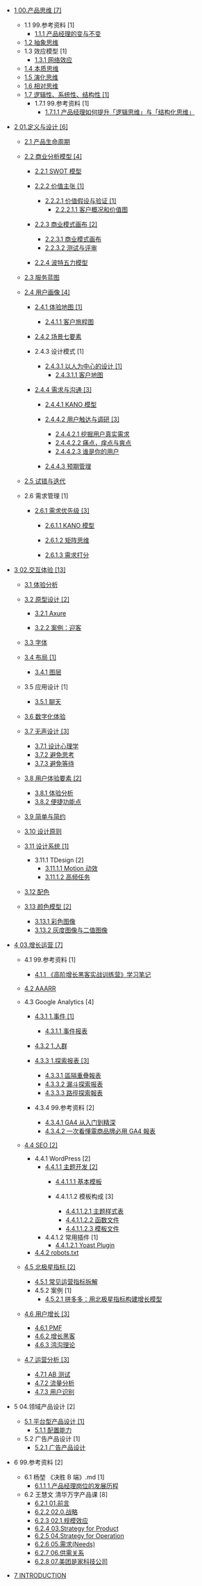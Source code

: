   - [1 00.产品思维 [7]](/00.产品思维/README.md)
    - 1.1 99.参考资料 [1]
      - [1.1.1 产品经理的变与不变](/00.产品思维/99.参考资料/2023-产品经理的变与不变.md)
    - [1.2 抽象思维](/00.产品思维/抽象思维.md)
    - 1.3 效应模型 [1]
      - [1.3.1 网络效应](/00.产品思维/效应模型/网络效应.md)
    - [1.4 本质思维](/00.产品思维/本质思维.md)
    - [1.5 演化思维](/00.产品思维/演化思维.md)
    - [1.6 相对思维](/00.产品思维/相对思维.md)
    - [1.7 逻辑性、系统性、结构性 [1]](/00.产品思维/逻辑性、系统性、结构性/README.md)
      - 1.7.1 99.参考资料 [1]
        - [1.7.1.1 产品经理如何提升「逻辑思维」与「结构化思维」](/00.产品思维/逻辑性、系统性、结构性/99.参考资料/2023-产品经理如何提升「逻辑思维」与「结构化思维」.md)
  - [2 01.定义与设计 [6]](/01.定义与设计/README.md)
    - [2.1 产品生命周期](/01.定义与设计/产品生命周期/README.md)
      
    - [2.2 商业分析模型 [4]](/01.定义与设计/商业分析模型/README.md)
      - [2.2.1 SWOT 模型](/01.定义与设计/商业分析模型/SWOT%20模型/README.md)
        
      - [2.2.2 价值主张 [1]](/01.定义与设计/商业分析模型/价值主张/README.md)
        - [2.2.2.1 价值假设与验证 [1]](/01.定义与设计/商业分析模型/价值主张/价值假设与验证/README.md)
          - [2.2.2.1.1 客户概况和价值图](/01.定义与设计/商业分析模型/价值主张/价值假设与验证/客户概况和价值图.md)
      - [2.2.3 商业模式画布 [2]](/01.定义与设计/商业分析模型/商业模式画布/README.md)
        - [2.2.3.1 商业模式画布](/01.定义与设计/商业分析模型/商业模式画布/商业模式画布.md)
        - [2.2.3.2 测试与评审](/01.定义与设计/商业分析模型/商业模式画布/测试与评审.md)
      - [2.2.4 波特五力模型](/01.定义与设计/商业分析模型/波特五力模型/README.md)
        
    - [2.3 服务蓝图](/01.定义与设计/服务蓝图/README.md)
      
    - [2.4 用户画像 [4]](/01.定义与设计/用户画像/README.md)
      - [2.4.1 体验地图 [1]](/01.定义与设计/用户画像/体验地图/README.md)
        - [2.4.1.1 客户旅程图](/01.定义与设计/用户画像/体验地图/客户旅程图/README.md)
          
      - [2.4.2 场景七要素](/01.定义与设计/用户画像/场景七要素/README.md)
        
      - 2.4.3 设计模式 [1]
        - [2.4.3.1 以人为中心的设计 [1]](/01.定义与设计/用户画像/设计模式/以人为中心的设计/README.md)
          - [2.4.3.1.1 客户地图](/01.定义与设计/用户画像/设计模式/以人为中心的设计/客户地图.md)
      - [2.4.4 需求与沟通 [3]](/01.定义与设计/用户画像/需求与沟通/README.md)
        - [2.4.4.1 KANO 模型](/01.定义与设计/用户画像/需求与沟通/KANO%20模型/README.md)
          
        - [2.4.4.2 用户触达与调研 [3]](/01.定义与设计/用户画像/需求与沟通/用户触达与调研/README.md)
          - [2.4.4.2.1 挖掘用户真实需求](/01.定义与设计/用户画像/需求与沟通/用户触达与调研/挖掘用户真实需求.md)
          - [2.4.4.2.2 痛点，痒点与爽点](/01.定义与设计/用户画像/需求与沟通/用户触达与调研/痛点，痒点与爽点.md)
          - [2.4.4.2.3 谁是你的用户](/01.定义与设计/用户画像/需求与沟通/用户触达与调研/谁是你的用户.md)
        - [2.4.4.3 预期管理](/01.定义与设计/用户画像/需求与沟通/预期管理/README.md)
          
    - [2.5 试错与迭代](/01.定义与设计/试错与迭代/README.md)
      
    - 2.6 需求管理 [1]
      - [2.6.1 需求优先级 [3]](/01.定义与设计/需求管理/需求优先级/README.md)
        - [2.6.1.1 KANO 模型](/01.定义与设计/需求管理/需求优先级/KANO%20模型/README.md)
          
        - [2.6.1.2 矩阵思维](/01.定义与设计/需求管理/需求优先级/矩阵思维/README.md)
          
        - [2.6.1.3 需求打分](/01.定义与设计/需求管理/需求优先级/需求打分/README.md)
          
  - [3 02.交互体验 [13]](/02.交互体验/README.md)
    - [3.1 体验分析](/02.交互体验/体验分析/README.md)
      
    - [3.2 原型设计 [2]](/02.交互体验/原型设计/README.md)
      - [3.2.1 Axure](/02.交互体验/原型设计/Axure/README.md)
        
      - [3.2.2 案例：迎客](/02.交互体验/原型设计/案例：迎客.md)
    - [3.3 字体](/02.交互体验/字体/README.md)
      
    - [3.4 布局 [1]](/02.交互体验/布局/README.md)
      - [3.4.1 图层](/02.交互体验/布局/图层.md)
    - 3.5 应用设计 [1]
      - [3.5.1 聊天](/02.交互体验/应用设计/聊天/README.md)
        
    - [3.6 数字化体验](/02.交互体验/数字化体验/README.md)
      
    - [3.7 无声设计 [3]](/02.交互体验/无声设计/README.md)
      - [3.7.1 设计心理学](/02.交互体验/无声设计/设计心理学.md)
      - [3.7.2 避免思考](/02.交互体验/无声设计/避免思考.md)
      - [3.7.3 避免等待](/02.交互体验/无声设计/避免等待.md)
    - [3.8 用户体验要素 [2]](/02.交互体验/用户体验要素/README.md)
      - [3.8.1 体验分析](/02.交互体验/用户体验要素/体验分析.md)
      - [3.8.2 便捷功能点](/02.交互体验/用户体验要素/便捷功能点.md)
    - [3.9 简单与简约](/02.交互体验/简单与简约/README.md)
      
    - [3.10 设计原则](/02.交互体验/设计原则/README.md)
      
    - [3.11 设计系统 [1]](/02.交互体验/设计系统/README.md)
      - 3.11.1 TDesign [2]
        - [3.11.1.1 Motion 动效](/02.交互体验/设计系统/TDesign/Motion%20动效.md)
        - [3.11.1.2 高频任务](/02.交互体验/设计系统/TDesign/高频任务.md)
    - [3.12 配色](/02.交互体验/配色/README.md)
      
    - [3.13 颜色模型 [2]](/02.交互体验/颜色模型/README.md)
      - [3.13.1 彩色图像](/02.交互体验/颜色模型/彩色图像.md)
      - [3.13.2 灰度图像与二值图像](/02.交互体验/颜色模型/灰度图像与二值图像.md)
  - [4 03.增长运营 [7]](/03.增长运营/README.md)
    - 4.1 99.参考资料 [1]
      - [4.1.1 《高阶增长黑客实战训练营》学习笔记](/03.增长运营/99.参考资料/2022-《高阶增长黑客实战训练营》学习笔记.md)
    - [4.2 AAARR](/03.增长运营/AAARR/README.md)
      
    - 4.3 Google Analytics [4]
      - [4.3.1 1.事件 [1]](/03.增长运营/Google%20Analytics/1.事件/README.md)
        - [4.3.1.1 事件报表](/03.增长运营/Google%20Analytics/1.事件/事件报表.md)
      - [4.3.2 1.人群](/03.增长运营/Google%20Analytics/1.人群/README.md)
        
      - [4.3.3 1.探索报表 [3]](/03.增长运营/Google%20Analytics/1.探索报表/README.md)
        - [4.3.3.1 區隔重疊報表](/03.增长运营/Google%20Analytics/1.探索报表/區隔重疊報表.md)
        - [4.3.3.2 漏斗探索报表](/03.增长运营/Google%20Analytics/1.探索报表/漏斗探索报表.md)
        - [4.3.3.3 路徑探索報表](/03.增长运营/Google%20Analytics/1.探索报表/路徑探索報表.md)
      - 4.3.4 99.参考资料 [2]
        - [4.3.4.1 GA4 从入门到精深](/03.增长运营/Google%20Analytics/99.参考资料/GA4%20从入门到精深.md)
        - [4.3.4.2 一次看懂電商品牌必用 GA4 報表](/03.增长运营/Google%20Analytics/99.参考资料/一次看懂電商品牌必用%20GA4%20報表.md)
    - [4.4 SEO [2]](/03.增长运营/SEO/README.md)
      - 4.4.1 WordPress [2]
        - [4.4.1.1 主题开发 [2]](/03.增长运营/SEO/WordPress/主题开发/README.md)
          - [4.4.1.1.1 基本模板](/03.增长运营/SEO/WordPress/主题开发/基本模板/README.md)
            
          - 4.4.1.1.2 模板构成 [3]
            - [4.4.1.1.2.1 主题样式表](/03.增长运营/SEO/WordPress/主题开发/模板构成/主题样式表.md)
            - [4.4.1.1.2.2 函数文件](/03.增长运营/SEO/WordPress/主题开发/模板构成/函数文件.md)
            - [4.4.1.1.2.3 模板文件](/03.增长运营/SEO/WordPress/主题开发/模板构成/模板文件.md)
        - 4.4.1.2 常用插件 [1]
          - [4.4.1.2.1 Yoast Plugin](/03.增长运营/SEO/WordPress/常用插件/Yoast%20Plugin.md)
      - [4.4.2 robots.txt](/03.增长运营/SEO/robots.txt.md)
    - [4.5 北极星指标 [2]](/03.增长运营/北极星指标/README.md)
      - [4.5.1 常见运营指标拆解](/03.增长运营/北极星指标/常见运营指标拆解.md)
      - 4.5.2 案例 [1]
        - [4.5.2.1 拼多多：用北极星指标构建增长模型](/03.增长运营/北极星指标/案例/2022-拼多多：用北极星指标构建增长模型.md)
    - [4.6 用户增长 [3]](/03.增长运营/用户增长/README.md)
      - [4.6.1 PMF](/03.增长运营/用户增长/PMF.md)
      - [4.6.2 增长黑客](/03.增长运营/用户增长/增长黑客.md)
      - [4.6.3 鸿沟理论](/03.增长运营/用户增长/鸿沟理论.md)
    - [4.7 运营分析 [3]](/03.增长运营/运营分析/README.md)
      - [4.7.1 AB 测试](/03.增长运营/运营分析/AB%20测试.md)
      - [4.7.2 流量分析](/03.增长运营/运营分析/流量分析.md)
      - [4.7.3 用户识别](/03.增长运营/运营分析/用户识别.md)
  - 5 04.领域产品设计 [2]
    - [5.1 平台型产品设计 [1]](/04.领域产品设计/平台型产品设计/README.md)
      - [5.1.1 配置能力](/04.领域产品设计/平台型产品设计/配置能力.md)
    - 5.2 广告产品设计 [1]
      - [5.2.1 广告产品设计](/04.领域产品设计/广告产品设计/广告产品设计.md)
  - 6 99.参考资料 [2]
    - 6.1 杨堃 《决胜 B 端》.md [1]
      - [6.1.1 1.产品经理岗位的发展历程](/99.参考资料/2019-杨堃-《决胜%20B%20端》.md/1.产品经理岗位的发展历程.md)
    - 6.2 王慧文 清华万字产品课 [8]
      - [6.2.1 01.前言](/99.参考资料/2022-王慧文-清华万字产品课/01.前言.md)
      - [6.2.2 02.0.战略](/99.参考资料/2022-王慧文-清华万字产品课/02.0.战略.md)
      - [6.2.3 02.1.规模效应](/99.参考资料/2022-王慧文-清华万字产品课/02.1.规模效应.md)
      - [6.2.4 03.Strategy for Product](/99.参考资料/2022-王慧文-清华万字产品课/03.Strategy%20for%20Product.md)
      - [6.2.5 04.Strategy for Operation](/99.参考资料/2022-王慧文-清华万字产品课/04.Strategy%20for%20Operation.md)
      - [6.2.6 05.需求(Needs)](/99.参考资料/2022-王慧文-清华万字产品课/05.需求(Needs).md)
      - [6.2.7 06.供需关系](/99.参考资料/2022-王慧文-清华万字产品课/06.供需关系.md)
      - [6.2.8 07.美团是家科技公司](/99.参考资料/2022-王慧文-清华万字产品课/07.美团是家科技公司.md)
  - [7 INTRODUCTION](/INTRODUCTION.md)